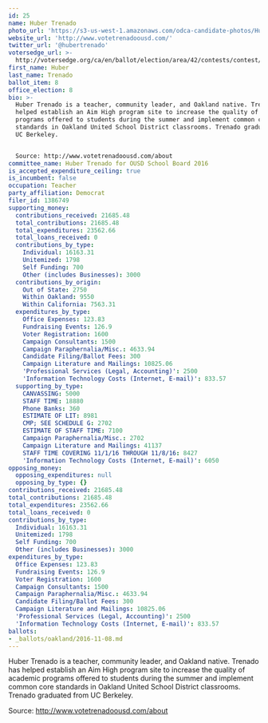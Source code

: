 ```yaml
---
id: 25
name: Huber Trenado
photo_url: 'https://s3-us-west-1.amazonaws.com/odca-candidate-photos/Huber-Trenado.png'
website_url: 'http://www.votetrenadoousd.com/'
twitter_url: '@hubertrenado'
votersedge_url: >-
  http://votersedge.org/ca/en/ballot/election/area/42/contests/contest/13218/candidate/130702?&county=Alameda%20County&election_authority_id=1
first_name: Huber
last_name: Trenado
ballot_item: 8
office_election: 8
bio: >-
  Huber Trenado is a teacher, community leader, and Oakland native. Trenado has
  helped establish an Aim High program site to increase the quality of academic
  programs offered to students during the summer and implement common core
  standards in Oakland United School District classrooms. Trenado graduated from
  UC Berkeley. 


  Source: http://www.votetrenadoousd.com/about
committee_name: Huber Trenado for OUSD School Board 2016
is_accepted_expenditure_ceiling: true
is_incumbent: false
occupation: Teacher
party_affiliation: Democrat
filer_id: 1386749
supporting_money:
  contributions_received: 21685.48
  total_contributions: 21685.48
  total_expenditures: 23562.66
  total_loans_received: 0
  contributions_by_type:
    Individual: 16163.31
    Unitemized: 1798
    Self Funding: 700
    Other (includes Businesses): 3000
  contributions_by_origin:
    Out of State: 2750
    Within Oakland: 9550
    Within California: 7563.31
  expenditures_by_type:
    Office Expenses: 123.83
    Fundraising Events: 126.9
    Voter Registration: 1600
    Campaign Consultants: 1500
    Campaign Paraphernalia/Misc.: 4633.94
    Candidate Filing/Ballot Fees: 300
    Campaign Literature and Mailings: 10825.06
    'Professional Services (Legal, Accounting)': 2500
    'Information Technology Costs (Internet, E-mail)': 833.57
  supporting_by_type:
    CANVASSING: 5000
    STAFF TIME: 18880
    Phone Banks: 360
    ESTIMATE OF LIT: 8981
    CMP; SEE SCHEDULE G: 2702
    ESTIMATE OF STAFF TIME: 7100
    Campaign Paraphernalia/Misc.: 2702
    Campaign Literature and Mailings: 41137
    STAFF TIME COVERING 11/1/16 THROUGH 11/8/16: 8427
    'Information Technology Costs (Internet, E-mail)': 6050
opposing_money:
  opposing_expenditures: null
  opposing_by_type: {}
contributions_received: 21685.48
total_contributions: 21685.48
total_expenditures: 23562.66
total_loans_received: 0
contributions_by_type:
  Individual: 16163.31
  Unitemized: 1798
  Self Funding: 700
  Other (includes Businesses): 3000
expenditures_by_type:
  Office Expenses: 123.83
  Fundraising Events: 126.9
  Voter Registration: 1600
  Campaign Consultants: 1500
  Campaign Paraphernalia/Misc.: 4633.94
  Candidate Filing/Ballot Fees: 300
  Campaign Literature and Mailings: 10825.06
  'Professional Services (Legal, Accounting)': 2500
  'Information Technology Costs (Internet, E-mail)': 833.57
ballots:
- _ballots/oakland/2016-11-08.md
---
```

Huber Trenado is a teacher, community leader, and Oakland native. Trenado has helped establish an Aim High program site to increase the quality of academic programs offered to students during the summer and implement common core standards in Oakland United School District classrooms. Trenado graduated from UC Berkeley. 

Source: http://www.votetrenadoousd.com/about
